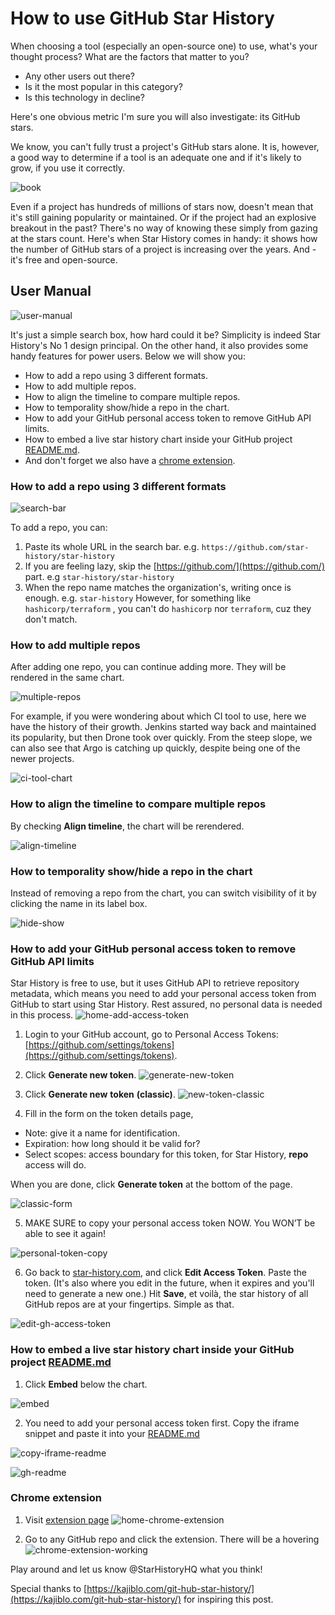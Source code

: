 # How to use GitHub Star History

When choosing a tool (especially an open-source one) to use, what's your thought process? What are the factors that matter to you?

- Any other users out there?
- Is it the most popular in this category?
- Is this technology in decline?

Here's one obvious metric I'm sure you will also investigate: its GitHub stars.

We know, you can't fully trust a project's GitHub stars alone. It is, however, a good way to determine if a tool is an adequate one and if it's likely to grow, if you use it correctly.

![book](/blog/assets/how-to-use-star-history/book.webp)

Even if a project has hundreds of millions of stars now, doesn't mean that it's still gaining popularity or maintained. Or if the project had an explosive breakout in the past? There's no way of knowing these simply from gazing at the stars count. Here's when Star History comes in handy: it shows how the number of GitHub stars of a project is increasing over the years. And - it's free and open-source.

## User Manual

![user-manual](/blog/assets/how-to-use-star-history/user-manual.webp)

It's just a simple search box, how hard could it be? Simplicity is indeed Star History's No 1 design principal. On the other hand, it also provides some handy features for power users. Below we will show you:

- How to add a repo using 3 different formats.
- How to add multiple repos.
- How to align the timeline to compare multiple repos.
- How to temporality show/hide a repo in the chart.
- How to add your GitHub personal access token to remove GitHub API limits.
- How to embed a live star history chart inside your GitHub project [README.md](http://README.md).
- And don't forget we also have a [chrome extension](https://chrome.google.com/webstore/detail/star-history/iijibbcdddbhokfepbblglfgdglnccfn).

### How to add a repo using 3 different formats

![search-bar](/blog/assets/how-to-use-star-history/search-bar.webp)

To add a repo, you can:

1. Paste its whole URL in the search bar. e.g. `https://github.com/star-history/star-history`
2. If you are feeling lazy, skip the [https://github.com/](https://github.com/) part. e.g `star-history/star-history`
3. When the repo name matches the organization's, writing once is enough. e.g. `star-history` However, for something like `hashicorp/terraform` , you can't do `hashicorp` nor `terraform`, cuz they don't match.

### How to add multiple repos

After adding one repo, you can continue adding more. They will be rendered in the same chart.

![multiple-repos](/blog/assets/how-to-use-star-history/multiple-repos.webp)

For example, if you were wondering about which CI tool to use, here we have the history of their growth. Jenkins started way back and maintained its popularity, but then Drone took over quickly. From the steep slope, we can also see that Argo is catching up quickly, despite being one of the newer projects.

![ci-tool-chart](/blog/assets/how-to-use-star-history/ci-tool-chart.webp)

### How to align the timeline to compare multiple repos

By checking **Align timeline**, the chart will be rerendered.

![align-timeline](/blog/assets/how-to-use-star-history/align-timeline.webp)

### How to temporality show/hide a repo in the chart

Instead of removing a repo from the chart, you can switch visibility of it by clicking the name in its label box.

![hide-show](/blog/assets/how-to-use-star-history/hide-show.webp)

### How to add your GitHub personal access token to remove GitHub API limits

Star History is free to use, but it uses GitHub API to retrieve repository metadata, which means you need to add your personal access token from GitHub to start using Star History. Rest assured, no personal data is needed in this process.
![home-add-access-token](/blog/assets/how-to-use-star-history/add-access-token.webp)

1. Login to your GitHub account, go to Personal Access Tokens: [https://github.com/settings/tokens](https://github.com/settings/tokens).
   
2. Click **Generate new token**.
![generate-new-token](/blog/assets/how-to-use-star-history/generate-new-token.webp)

3. Click **Generate new** **token** **(classic)**.
![new-token-classic](/blog/assets/how-to-use-star-history/new-token-classic.webp)

4. Fill in the form on the token details page,
- Note: give it a name for identification.
- Expiration: how long should it be valid for?
- Select scopes: access boundary for this token, for Star History, **repo** access will do.

When you are done, click **Generate token** at the bottom of the page.

![classic-form](/blog/assets/how-to-use-star-history/classic-form.webp)

5. MAKE SURE to copy your personal access token NOW. You WON’T be able to see it again!

![personal-token-copy](/blog/assets/how-to-use-star-history/personal-token-copy.webp)

6. Go back to [star-history.com](http://star-history.com), and click **Edit Access Token**. Paste the token. (It's also where you edit in the future, when it expires and you'll need to generate a new one.) Hit **Save**, et voilà, the star history of all GitHub repos are at your fingertips. Simple as that.

![edit-gh-access-token](/blog/assets/how-to-use-star-history/edit-gh-access-token.webp)

### How to embed a live star history chart inside your GitHub project [README.md](http://README.md)

1. Click **Embed** below the chart.

![embed](/blog/assets/how-to-use-star-history/embed.webp)

2. You need to add your personal access token first. Copy the iframe snippet and paste it into your [README.md](http://README.md)

![copy-iframe-readme](/blog/assets/how-to-use-star-history/copy-iframe-readme.webp)

![gh-readme](/blog/assets/how-to-use-star-history/gh-readme.webp)

###  Chrome extension

1. Visit [extension page](https://chrome.google.com/webstore/detail/star-history/iijibbcdddbhokfepbblglfgdglnccfn)
![home-chrome-extension](/blog/assets/how-to-use-star-history/home-chrome-extension.webp)

2. Go to any GitHub repo and click the extension. There will be a hovering
![chrome-extension-working](/blog/assets/how-to-use-star-history/chrome-extension-working.webp)

Play around and let us know @StarHistoryHQ what you think!

Special thanks to [https://kajiblo.com/git-hub-star-history/](https://kajiblo.com/git-hub-star-history/) for inspiring this post.